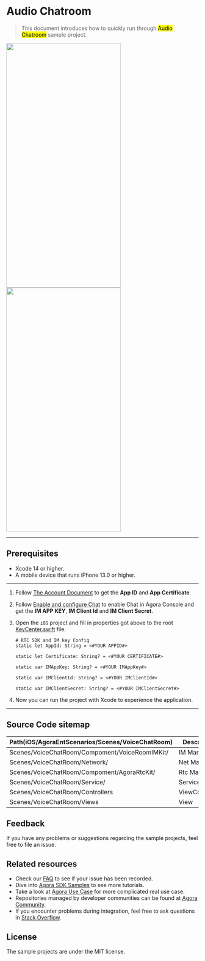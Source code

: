 # Audio Chatroom

> This document introduces how to quickly run through <mark>Audio Chatroom</mark> sample project.


<img src="https://fullapp.oss-cn-beijing.aliyuncs.com/agora-live/readme/images/voicechat/v1.2.0/screenshot_ios_01.png" width="300" height="640">
<img src="https://fullapp.oss-cn-beijing.aliyuncs.com/agora-live/readme/images/voicechat/v1.2.0/screenshot_ios_02.png" width="300" height="640">

---

## Prerequisites

- Xcode 14 or higher.
- A mobile device that runs iPhone 13.0 or higher.

---

1. Follow [The Account Document](https://docs.agora.io/en/video-calling/reference/manage-agora-account) to get the **App ID** and **App Certificate**.

2. Follow [Enable and configure Chat](https://docs.agora.io/en/agora-chat/get-started/enable?platform=ios) to enable Chat in Agora Console and get the  **IM APP KEY**, **IM Client Id** and **IM Client Secret**.

3. Open the `iOS` project and fill in properties got above to the root [KeyCenter.swift](../../KeyCenter.swift) file. 

	```
	# RTC SDK and IM key Config
	static let AppId: String = <#YOUR APPID#>

	static let Certificate: String? = <#YOUR CERTIFICATE#>
	
	static var IMAppKey: String? = <#YOUR IMAppKey#>
	
	static var IMClientId: String? = <#YOUR IMClientId#>
	
	static var IMClientSecret: String? = <#YOUR IMClientSecret#>
	```
4. Now you can run the project with Xcode to experience the application.

---


## Source Code sitemap

| Path(iOS/AgoraEntScenarios/Scenes/VoiceChatRoom)| Description                                                                          |
|--------------------------------------------------|--------------------------------------------------------------------------------------|
| Scenes/VoiceChatRoom/Compoment/VoiceRoomIMKit/                               | IM Manager                                                      |
| Scenes/VoiceChatRoom/Network/                              | Net Manager                                                               |
| Scenes/VoiceChatRoom/Compoment/AgoraRtcKit/                              | Rtc Manager                                                                 |
| Scenes/VoiceChatRoom/Service/                             | Service                                                 |
| Scenes/VoiceChatRoom/Controllers                                  | ViewController                                                             |
| Scenes/VoiceChatRoom/Views                            | View                                                              |

## Feedback

If you have any problems or suggestions regarding the sample projects, feel free to file an issue.

## Related resources

- Check our [FAQ](https://docs.agora.io/en/faq) to see if your issue has been recorded.
- Dive into [Agora SDK Samples](https://github.com/AgoraIO) to see more tutorials.
- Take a look at [Agora Use Case](https://github.com/AgoraIO-usecase) for more complicated real use case.
- Repositories managed by developer communities can be found at [Agora Community](https://github.com/AgoraIO-Community).
- If you encounter problems during integration, feel free to ask questions in [Stack Overflow](https://stackoverflow.com/questions/tagged/agora.io).

## License

The sample projects are under the MIT license.